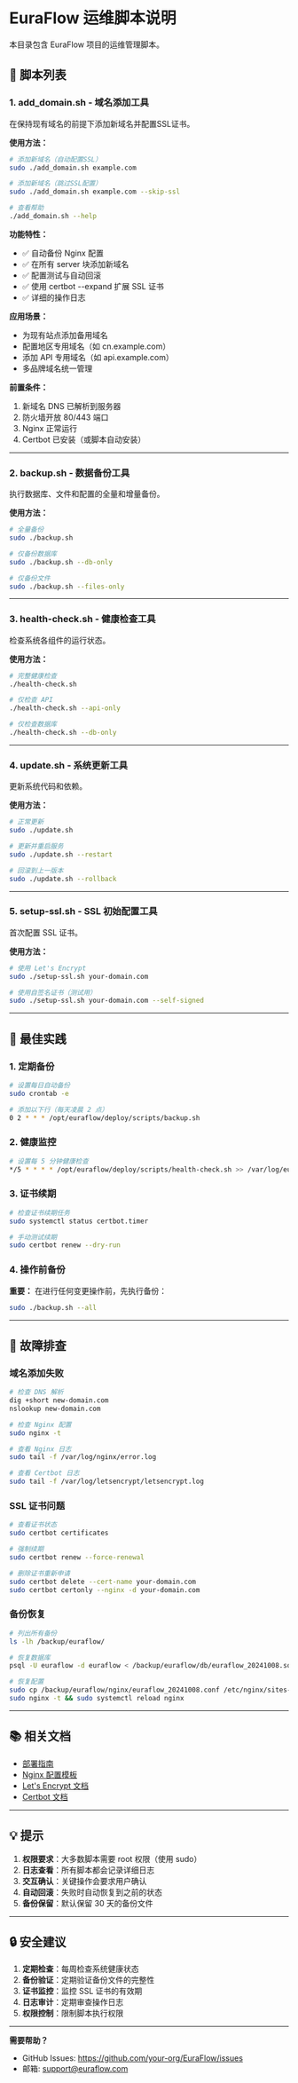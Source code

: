 # EuraFlow 运维脚本说明

本目录包含 EuraFlow 项目的运维管理脚本。

## 📁 脚本列表

### 1. add_domain.sh - 域名添加工具
在保持现有域名的前提下添加新域名并配置SSL证书。

**使用方法：**
```bash
# 添加新域名（自动配置SSL）
sudo ./add_domain.sh example.com

# 添加新域名（跳过SSL配置）
sudo ./add_domain.sh example.com --skip-ssl

# 查看帮助
./add_domain.sh --help
```

**功能特性：**
- ✅ 自动备份 Nginx 配置
- ✅ 在所有 server 块添加新域名
- ✅ 配置测试与自动回滚
- ✅ 使用 certbot --expand 扩展 SSL 证书
- ✅ 详细的操作日志

**应用场景：**
- 为现有站点添加备用域名
- 配置地区专用域名（如 cn.example.com）
- 添加 API 专用域名（如 api.example.com）
- 多品牌域名统一管理

**前置条件：**
1. 新域名 DNS 已解析到服务器
2. 防火墙开放 80/443 端口
3. Nginx 正常运行
4. Certbot 已安装（或脚本自动安装）

---

### 2. backup.sh - 数据备份工具
执行数据库、文件和配置的全量和增量备份。

**使用方法：**
```bash
# 全量备份
sudo ./backup.sh

# 仅备份数据库
sudo ./backup.sh --db-only

# 仅备份文件
sudo ./backup.sh --files-only
```

---

### 3. health-check.sh - 健康检查工具
检查系统各组件的运行状态。

**使用方法：**
```bash
# 完整健康检查
./health-check.sh

# 仅检查 API
./health-check.sh --api-only

# 仅检查数据库
./health-check.sh --db-only
```

---

### 4. update.sh - 系统更新工具
更新系统代码和依赖。

**使用方法：**
```bash
# 正常更新
sudo ./update.sh

# 更新并重启服务
sudo ./update.sh --restart

# 回滚到上一版本
sudo ./update.sh --rollback
```

---

### 5. setup-ssl.sh - SSL 初始配置工具
首次配置 SSL 证书。

**使用方法：**
```bash
# 使用 Let's Encrypt
sudo ./setup-ssl.sh your-domain.com

# 使用自签名证书（测试用）
sudo ./setup-ssl.sh your-domain.com --self-signed
```

---

## 🔧 最佳实践

### 1. 定期备份
```bash
# 设置每日自动备份
sudo crontab -e

# 添加以下行（每天凌晨 2 点）
0 2 * * * /opt/euraflow/deploy/scripts/backup.sh
```

### 2. 健康监控
```bash
# 设置每 5 分钟健康检查
*/5 * * * * /opt/euraflow/deploy/scripts/health-check.sh >> /var/log/euraflow/health-check.log 2>&1
```

### 3. 证书续期
```bash
# 检查证书续期任务
sudo systemctl status certbot.timer

# 手动测试续期
sudo certbot renew --dry-run
```

### 4. 操作前备份
**重要：** 在进行任何变更操作前，先执行备份：
```bash
sudo ./backup.sh --all
```

---

## 🚨 故障排查

### 域名添加失败
```bash
# 检查 DNS 解析
dig +short new-domain.com
nslookup new-domain.com

# 检查 Nginx 配置
sudo nginx -t

# 查看 Nginx 日志
sudo tail -f /var/log/nginx/error.log

# 查看 Certbot 日志
sudo tail -f /var/log/letsencrypt/letsencrypt.log
```

### SSL 证书问题
```bash
# 查看证书状态
sudo certbot certificates

# 强制续期
sudo certbot renew --force-renewal

# 删除证书重新申请
sudo certbot delete --cert-name your-domain.com
sudo certbot certonly --nginx -d your-domain.com
```

### 备份恢复
```bash
# 列出所有备份
ls -lh /backup/euraflow/

# 恢复数据库
psql -U euraflow -d euraflow < /backup/euraflow/db/euraflow_20241008.sql

# 恢复配置
sudo cp /backup/euraflow/nginx/euraflow_20241008.conf /etc/nginx/sites-available/euraflow
sudo nginx -t && sudo systemctl reload nginx
```

---

## 📚 相关文档

- [部署指南](../README.md)
- [Nginx 配置模板](../nginx/euraflow.conf.template)
- [Let's Encrypt 文档](https://letsencrypt.org/docs/)
- [Certbot 文档](https://certbot.eff.org/docs/)

---

## 💡 提示

1. **权限要求**：大多数脚本需要 root 权限（使用 sudo）
2. **日志查看**：所有脚本都会记录详细日志
3. **交互确认**：关键操作会要求用户确认
4. **自动回滚**：失败时自动恢复到之前的状态
5. **备份保留**：默认保留 30 天的备份文件

---

## 🔒 安全建议

1. **定期检查**：每周检查系统健康状态
2. **备份验证**：定期验证备份文件的完整性
3. **证书监控**：监控 SSL 证书的有效期
4. **日志审计**：定期审查操作日志
5. **权限控制**：限制脚本执行权限

---

**需要帮助？**
- GitHub Issues: https://github.com/your-org/EuraFlow/issues
- 邮箱: support@euraflow.com
